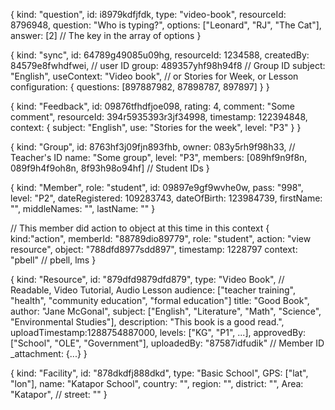 
{
	kind: "question",
	id: i8979kdfjfdk,
	type: "video-book",
	resourceId: 8796948,
	question: "Who is typing?",
	options: ["Leonard", "RJ", "The Cat"],
	answer: [2] // The key in the array of options
}

{
	kind: "sync",
	id: 64789g49085u09hg,
	resourceId: 1234588,
	createdBy: 84579e8fwhdfwei, // user ID
	group: 489357yhf98h94f8 // Group ID
	subject: "English",
	useContext: "Video book", // or Stories for Week, or Lesson
	configuration: {
		questions: [897887982, 87898787, 897897]
	}
}

{
	kind: "Feedback",
	id: 09876tfhdfjoe098,
	rating: 4,
	comment: "Some comment",
  resourceId: 394r5935393r3jf34998,
  timestamp: 122394848,
  context: {
  	subject: "English",
  	use: "Stories for the week",
  	level: "P3"
	}
}

{
	kind: "Group",
	id: 8763hf3j09fjn893fhb,
	owner: 083y5rh9f98h33, // Teacher's ID
	name: "Some group",
	level: "P3",
	members: [089hf9n9f8n, 089f9h4f9oh8n, 8f93h98o94hf] // Student IDs
}

{
	kind: "Member",
	role: "student",
	id: 09897e9gf9wvhe0w,
	pass: "998",
	level: "P2",
	dateRegistered: 109283743,
	dateOfBirth: 123984739,
	firstName: "",
	middleNames: "",
	lastName: ""
}


// This member did action to object at this time in this context
{
	kind:"action",
	memberId: "88789dio89779",
	role: "student",
	action: "view resource",
	object: "788dfd8977sdd897", 
	timestamp: 1228797
	context: "pbell" // pbell, lms
}

{
  kind: "Resource",
  id: "879dfd9879dfd879",
  type: "Video Book", // Readable, Video Tutorial, Audio Lesson
  audience: ["teacher training", "health", "community education", "formal education"]
  title: "Good Book",
  author: "Jane McGonal", 
  subject: ["English", "Literature", "Math", "Science", "Environmental Studies"],
  description: "This book is a good read.",
  uploadTimestamp:1288754887000,
  levels:  ["KG", "P1", ...],
  approvedBy: ["School", "OLE", "Government"],
  uploadedBy: "87587idfudik" // Member ID
  _attachment: {...}
}	

{
	kind: "Facility",
	id: "878dkdfj888dkd",
	type: "Basic School",
	GPS: ["lat", "lon"],
	name: "Katapor School",
	country: "",
	region: "",
	district: "",
	Area: "Katapor", // 
	street: ""
}









